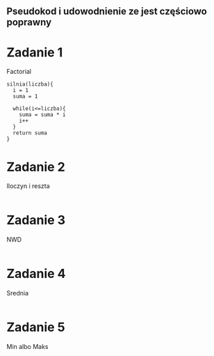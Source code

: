 ## Pseudokod i udowodnienie ze jest częściowo poprawny
# Zadanie 1
Factorial

```
silnia(liczba){
  i = 1
  suma = 1

  while(i<=liczba){
    suma = suma * i
    i++
  }
  return suma
}
```


# Zadanie 2
Iloczyn i reszta

```

```


# Zadanie 3
NWD

```

```

# Zadanie 4
Srednia

```

```


# Zadanie 5
Min albo Maks

```

```
